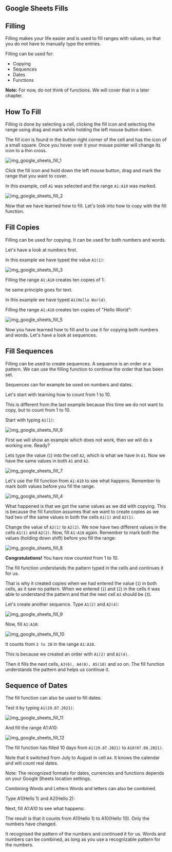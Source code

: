 Google Sheets Fills
---

Filling
---
Filling makes your life easier and is used to fill ranges with values, so that you do not have to manually type the entries.

Filling can be used for:


- Copying
- Sequences
- Dates
- Functions


**Note:** For now, do not think of functions. We will cover that in a later chapter.


How To Fill
---
Filling is done by selecting a cell, clicking the fill icon and selecting the range using drag and mark while holding the left mouse button down.

The fill icon is found in the button right corner of the cell and has the icon of a small square. Once you hover over it your mouse pointer will change its icon to a thin cross.

![img_google_sheets_fill_1](https://user-images.githubusercontent.com/47166768/191942506-5cbe3a9c-8a46-4e73-8662-10aadf319647.png)

Click the fill icon and hold down the left mouse button, drag and mark the range that you want to cover.

In this example, cell `A1` was selected and the range `A1:A10` was marked.

![img_google_sheets_fill_2](https://user-images.githubusercontent.com/47166768/191942792-59847ac3-b837-413f-a8e6-a8f299dbfd54.png)

Now that we have learned how to fill. Let's look into how to copy with the fill function.



Fill Copies
---
Filling can be used for copying. It can be used for both numbers and words.

Let's have a look at numbers first.

In this example we have typed the value `A1(1)`:

![img_google_sheets_fill_3](https://user-images.githubusercontent.com/47166768/191942890-fcab12aa-935b-44b0-9631-e240b68333fd.png)

Filling the range `A1:A10` creates ten copies of 1:

he same principle goes for text.

In this example we have typed `A1(Hello World)`.

Filling the range `A1:A10` creates ten copies of "Hello World":


![img_google_sheets_fill_5](https://user-images.githubusercontent.com/47166768/191943042-7abd94ce-a14f-4ec8-95d4-eced213e616f.png)

Now you have learned how to fill and to use it for copying both numbers and words. Let's have a look at sequences.



Fill Sequences
---
Filling can be used to create sequences. A sequence is an order or a pattern. We can use the filling function to continue the order that has been set.

Sequences can for example be used on numbers and dates.

Let's start with learning how to count from 1 to 10.

This is different from the last example because this time we do not want to copy, but to count from 1 to 10.

Start with typing `A1(1)`:



![img_google_sheets_fill_6](https://user-images.githubusercontent.com/47166768/191943451-00de4051-3f1a-48a8-94a5-e3945a5e19ef.png)




First we will show an example which does not work, then we will do a working one. Ready?

Lets type the value (`1`) into the cell `A2`, which is what we have in `A1`. Now we have the same values in both `A1` and `A2`.


![img_google_sheets_fill_7](https://user-images.githubusercontent.com/47166768/191943663-bd9521e2-e7d5-452e-9763-ef70b00911e1.png)





Let's use the fill function from `A1:A10` to see what happens. Remember to mark both values before you fill the range.

![img_google_sheets_fill_4](https://user-images.githubusercontent.com/47166768/191943826-25dd9323-442e-4eae-b7b9-795a213c2e56.png)





What happened is that we got the same values as we did with copying. This is because the fill function assumes that we want to create copies as we had two of the same values in both the cells `A1(1)` and `A2(1)`.

Change the value of `A2(1)` to `A2(2)`. We now have two different values in the cells `A1(1)` and `A2(2)`. Now, fill `A1:A10` again. Remember to mark both the values (holding down shift) before you fill the range:

![img_google_sheets_fill_8](https://user-images.githubusercontent.com/47166768/191944014-5735bcb6-02fa-44a0-b9ee-5e54f327eedf.png)




**Congratulations!** You have now counted from 1 to 10.

The fill function understands the pattern typed in the cells and continues it for us.

That is why it created copies when we had entered the value (`1`) in both cells, as it saw no pattern. When we entered (`1`) and (`2`) in the cells it was able to understand the pattern and that the next cell `A3` should be (`3`).

Let's create another sequence. Type `A1(2)` and `A2(4)`:

![img_google_sheets_fill_9](https://user-images.githubusercontent.com/47166768/191944237-3e926dbd-d655-4b9f-a6a6-6d55b5b58c18.png)



Now, fill `A1:A10`:


![img_google_sheets_fill_10](https://user-images.githubusercontent.com/47166768/191944291-0d2fbe59-8107-4f3b-b87b-caec67f05a2b.png)




It counts from `2 to 20` in the range `A1:A10`.

This is because we created an order with `A1(2)` and `A2(4)`.

Then it fills the next cells, `A3(6), A4(8), A5(10)` and so on. The fill function understands the pattern and helps us continue it.








Sequence of Dates
---
The fill function can also be used to fill dates.

Test it by typing `A1(29.07.2021)`:

![img_google_sheets_fill_11](https://user-images.githubusercontent.com/47166768/191945412-5fbe8f99-33a2-41a4-bcaa-00bf519ca1a2.png)





And fill the range A1:A10:

![img_google_sheets_fill_12](https://user-images.githubusercontent.com/47166768/191945435-ab3d19a8-cff6-4aa6-bd94-0f2bc9f8856d.png)






The fill function has filled 10 days from `A1(29.07.2021)` to `A10(07.08.2021)`.

Note that it switched from July to August in cell `A4`. It knows the calendar and will count real dates.

Note: The recognized formats for dates, currencies and functions depends on your Google Sheets location settings.

Combining Words and Letters
Words and letters can also be combined.

Type A1(Hello 1) and A2(Hello 2):



Next, fill A1:A10 to see what happens:



The result is that it counts from A1(Hello 1) to A10(Hello 10). Only the numbers have changed.

It recognised the pattern of the numbers and continued it for us. Words and numbers can be combined, as long as you use a recognizable pattern for the numbers.

















